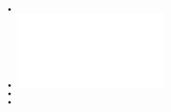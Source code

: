 -
- ![Statewide_01-31-2023.pdf](../../../../../../../assets/Statewide_01-31-2023_1681408758263_0.pdf)
-
-